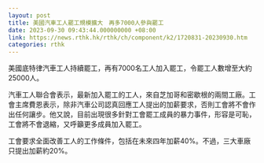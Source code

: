 ```yaml
---
layout: post
title: 美國汽車工人罷工規模擴大　再多7000人參與罷工
date: 2023-09-30 09:43:44.000000000 +08:00
link: https://news.rthk.hk/rthk/ch/component/k2/1720831-20230930.htm
categories: rthk
---
```


美國底特律汽車工人持續罷工，再有7000名工人加入罷工，令罷工人數增至大約25000人。

汽車工人聯合會表示，最新加入罷工的工人，來自芝加哥和密歇根的兩間工廠。工會主席費恩表示，除非汽車公司認真回應工人提出的加薪要求，否則工會將不會作出任何讓步。他又說，目前出現很多針對工會罷工成員的暴力事件，形容是可恥，工會將不會退縮，又呼籲更多成員加入罷工。

工會要求全面改善工人的工作條件，包括在未來四年加薪40%。不過，三大車廠只提出加薪約20%。
